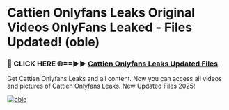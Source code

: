 # Cattien Onlyfans Leaks Original Videos 0nlyFans Leaked - Files Updated! (oble)

<h3>🔴 CLICK HERE 🌐==►► <a href="https://tinyurl.com/ehrbuxhb" rel="nofollow">Cattien Onlyfans Leaks Updated Files</a></h3>

Get Cattien Onlyfans Leaks and all content. Now you can access all videos and pictures of Cattien Onlyfans Leaks. New Updated Files 2025!

[![oble](https://i.imgur.com/lVYEuWS.gif)](https://tinyurl.com/ehrbuxhb)
